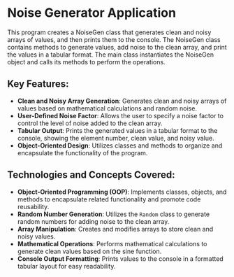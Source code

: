 # Noise Generator Application

This program creates a NoiseGen class that generates clean and noisy arrays of values, and then prints them to the console. The NoiseGen class contains methods to generate values, add noise to the clean array, and print the values in a tabular format. The main class instantiates the NoiseGen object and calls its methods to perform the operations.

## Key Features:
- **Clean and Noisy Array Generation**: Generates clean and noisy arrays of values based on mathematical calculations and random noise.
- **User-Defined Noise Factor**: Allows the user to specify a noise factor to control the level of noise added to the clean array.
- **Tabular Output**: Prints the generated values in a tabular format to the console, showing the element number, clean value, and noisy value.
- **Object-Oriented Design**: Utilizes classes and methods to organize and encapsulate the functionality of the program.

## Technologies and Concepts Covered:
- **Object-Oriented Programming (OOP)**: Implements classes, objects, and methods to encapsulate related functionality and promote code reusability.
- **Random Number Generation**: Utilizes the `Random` class to generate random numbers for adding noise to the clean array.
- **Array Manipulation**: Creates and modifies arrays to store clean and noisy values.
- **Mathematical Operations**: Performs mathematical calculations to generate clean values based on the sine function.
- **Console Output Formatting**: Prints values to the console in a formatted tabular layout for easy readability.

